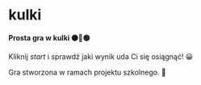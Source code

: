 # kulki

**Prosta gra w kulki 🟠🔵🟢**

Kliknij *start* i sprawdź jaki wynik uda Ci się osiągnąć! 😀

Gra stworzona w ramach projektu szkolnego. 🏫
